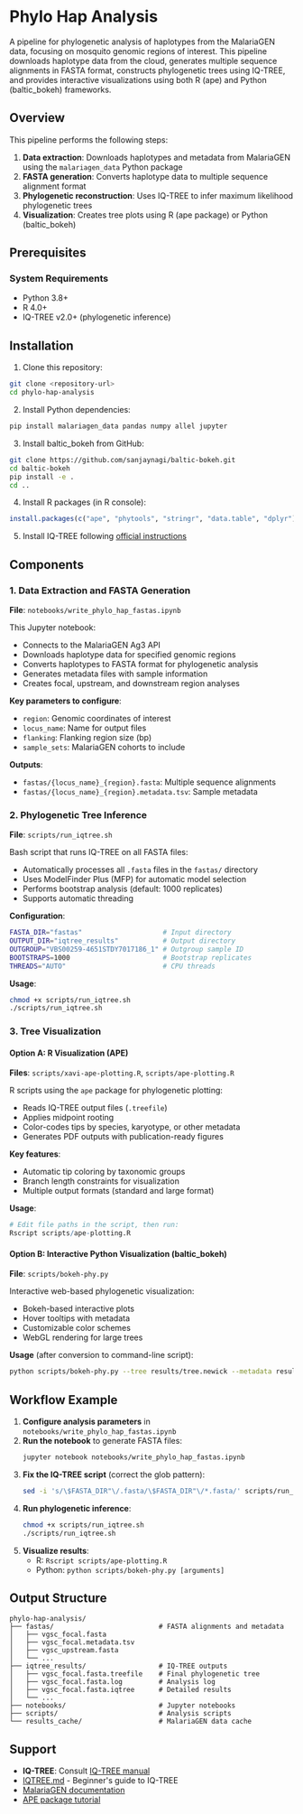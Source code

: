 # Phylo Hap Analysis 

A pipeline for phylogenetic analysis of haplotypes from the MalariaGEN data, focusing on mosquito genomic regions of interest. This pipeline downloads haplotype data from the cloud, generates multiple sequence alignments in FASTA format, constructs phylogenetic trees using IQ-TREE, and provides interactive visualizations using both R (ape) and Python (baltic_bokeh) frameworks.

## Overview

This pipeline performs the following steps:
1. **Data extraction**: Downloads haplotypes and metadata from MalariaGEN using the `malariagen_data` Python package
2. **FASTA generation**: Converts haplotype data to multiple sequence alignment format
3. **Phylogenetic reconstruction**: Uses IQ-TREE to infer maximum likelihood phylogenetic trees
4. **Visualization**: Creates tree plots using R (ape package) or Python (baltic_bokeh)

## Prerequisites

### System Requirements
- Python 3.8+
- R 4.0+
- IQ-TREE v2.0+ (phylogenetic inference)

## Installation

1. Clone this repository:
```bash
git clone <repository-url>
cd phylo-hap-analysis
```

2. Install Python dependencies:
```bash
pip install malariagen_data pandas numpy allel jupyter
```

3. Install baltic_bokeh from GitHub:
```bash
git clone https://github.com/sanjaynagi/baltic-bokeh.git
cd baltic-bokeh
pip install -e .
cd ..
```

4. Install R packages (in R console):
```r
install.packages(c("ape", "phytools", "stringr", "data.table", "dplyr"))
```

5. Install IQ-TREE following [official instructions](http://www.iqtree.org/doc/Quickstart)

## Components

### 1. Data Extraction and FASTA Generation
**File**: `notebooks/write_phylo_hap_fastas.ipynb`

This Jupyter notebook:
- Connects to the MalariaGEN Ag3 API
- Downloads haplotype data for specified genomic regions
- Converts haplotypes to FASTA format for phylogenetic analysis
- Generates metadata files with sample information
- Creates focal, upstream, and downstream region analyses

**Key parameters to configure**:
- `region`: Genomic coordinates of interest
- `locus_name`: Name for output files
- `flanking`: Flanking region size (bp)
- `sample_sets`: MalariaGEN cohorts to include

**Outputs**:
- `fastas/{locus_name}_{region}.fasta`: Multiple sequence alignments
- `fastas/{locus_name}_{region}.metadata.tsv`: Sample metadata

### 2. Phylogenetic Tree Inference
**File**: `scripts/run_iqtree.sh`

Bash script that runs IQ-TREE on all FASTA files:
- Automatically processes all `.fasta` files in the `fastas/` directory
- Uses ModelFinder Plus (MFP) for automatic model selection
- Performs bootstrap analysis (default: 1000 replicates)
- Supports automatic threading

**Configuration**:
```bash
FASTA_DIR="fastas"                    # Input directory
OUTPUT_DIR="iqtree_results"           # Output directory
OUTGROUP="VBS00259-4651STDY7017186_1" # Outgroup sample ID
BOOTSTRAPS=1000                       # Bootstrap replicates
THREADS="AUTO"                        # CPU threads
```

**Usage**:
```bash
chmod +x scripts/run_iqtree.sh
./scripts/run_iqtree.sh
```

### 3. Tree Visualization

#### Option A: R Visualization (APE)
**Files**: `scripts/xavi-ape-plotting.R`, `scripts/ape-plotting.R`

R scripts using the `ape` package for phylogenetic plotting:
- Reads IQ-TREE output files (`.treefile`)
- Applies midpoint rooting
- Color-codes tips by species, karyotype, or other metadata
- Generates PDF outputs with publication-ready figures

**Key features**:
- Automatic tip coloring by taxonomic groups
- Branch length constraints for visualization
- Multiple output formats (standard and large format)

**Usage**:
```r
# Edit file paths in the script, then run:
Rscript scripts/ape-plotting.R
```

#### Option B: Interactive Python Visualization (baltic_bokeh)
**File**: `scripts/bokeh-phy.py`

Interactive web-based phylogenetic visualization:
- Bokeh-based interactive plots
- Hover tooltips with metadata
- Customizable color schemes
- WebGL rendering for large trees

**Usage** (after conversion to command-line script):
```bash
python scripts/bokeh-phy.py --tree results/tree.newick --metadata results/metadata.tsv --output plot.html
```

## Workflow Example

1. **Configure analysis parameters** in `notebooks/write_phylo_hap_fastas.ipynb`
2. **Run the notebook** to generate FASTA files:
   ```bash
   jupyter notebook notebooks/write_phylo_hap_fastas.ipynb
   ```
3. **Fix the IQ-TREE script** (correct the glob pattern):
   ```bash
   sed -i 's/\$FASTA_DIR"\/.fasta/\$FASTA_DIR"\/*.fasta/' scripts/run_iqtree.sh
   ```
4. **Run phylogenetic inference**:
   ```bash
   chmod +x scripts/run_iqtree.sh
   ./scripts/run_iqtree.sh
   ```
5. **Visualize results**:
   - R: `Rscript scripts/ape-plotting.R`
   - Python: `python scripts/bokeh-phy.py [arguments]`

## Output Structure

```
phylo-hap-analysis/
├── fastas/                          # FASTA alignments and metadata
│   ├── vgsc_focal.fasta
│   ├── vgsc_focal.metadata.tsv
│   ├── vgsc_upstream.fasta
│   └── ...
├── iqtree_results/                  # IQ-TREE outputs
│   ├── vgsc_focal.fasta.treefile    # Final phylogenetic tree
│   ├── vgsc_focal.fasta.log         # Analysis log
│   ├── vgsc_focal.fasta.iqtree      # Detailed results
│   └── ...
├── notebooks/                       # Jupyter notebooks
├── scripts/                         # Analysis scripts
└── results_cache/                   # MalariaGEN data cache
```

## Support

- **IQ-TREE**: Consult [IQ-TREE manual](http://www.iqtree.org/doc/)
- [IQTREE.md](IQTREE.md) - Beginner's guide to IQ-TREE
- [MalariaGEN documentation](https://malariagen.github.io/malariagen-data-python/)
- [APE package tutorial](http://ape-package.ird.fr/ape_tutorial.pdf)